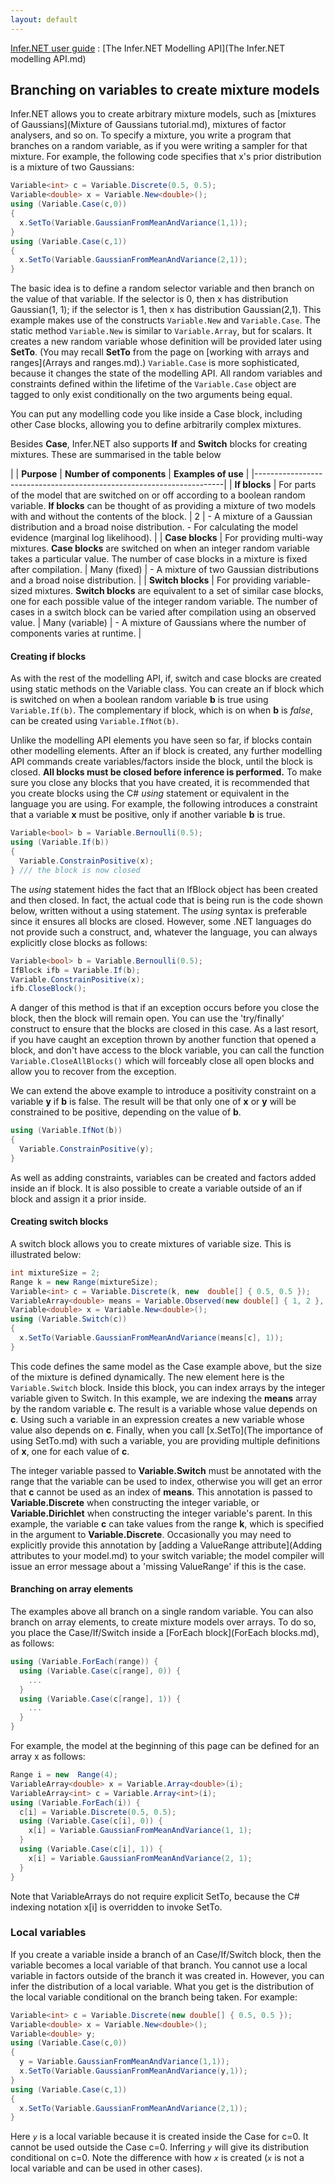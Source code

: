 ```yaml
---
layout: default 
--- 
```

[Infer.NET user guide](index.md) : [The Infer.NET Modelling API](The Infer.NET modelling API.md)

## Branching on variables to create mixture models

Infer.NET allows you to create arbitrary mixture models, such as [mixtures of Gaussians](Mixture of Gaussians tutorial.md), mixtures of factor analysers, and so on. To specify a mixture, you write a program that branches on a random variable, as if you were writing a sampler for that mixture. For example, the following code specifies that x's prior distribution is a mixture of two Gaussians:

```csharp
Variable<int> c = Variable.Discrete(0.5, 0.5);  
Variable<double> x = Variable.New<double>();  
using (Variable.Case(c,0))  
{  
  x.SetTo(Variable.GaussianFromMeanAndVariance(1,1));  
}  
using (Variable.Case(c,1))  
{  
  x.SetTo(Variable.GaussianFromMeanAndVariance(2,1));  
}
```

The basic idea is to define a random selector variable and then branch on the value of that variable. If the selector is 0, then x has distribution  Gaussian(1, 1); if the selector is 1, then x has distribution Gaussian(2,1). This example makes use of the constructs `Variable.New` and `Variable.Case`. The static method `Variable.New` is similar to `Variable.Array`, but for scalars. It creates a new random variable whose definition will be provided later using **SetTo**. (You may recall **SetTo** from the page on [working with arrays and ranges](Arrays and ranges.md).)  `Variable.Case` is more sophisticated, because it changes the state of the modelling API. All random variables and constraints defined within the lifetime of the `Variable.Case` object are tagged to only exist conditionally on the two arguments being equal.

You can put any modelling code you like inside a Case block, including other Case blocks, allowing you to define arbitrarily complex mixtures. 

Besides **Case**, Infer.NET also supports **If** and **Switch** blocks for creating mixtures. These are summarised in the table below

|       | **Purpose** | **Number of components** | **Examples of use** |
|----------------------------------------------------------------------|
| **If blocks** | For parts of the model that are switched on or off according to a boolean random variable. **If blocks** can be thought of as providing a mixture of two models with and without the contents of the block. | 2 | \- A mixture of a Gaussian distribution and a broad noise distribution. \- For calculating the model evidence (marginal log likelihood). |
| **Case blocks** | For providing multi-way mixtures. **Case blocks** are switched on when an integer random variable takes a particular value. The number of case blocks in a mixture is fixed after compilation. | Many (fixed) | \- A mixture of two Gaussian distributions and a broad noise distribution. |
| **Switch blocks** | For providing variable-sized mixtures. **Switch blocks** are equivalent to a set of similar case blocks, one for each possible value of the integer random variable. The number of cases in a switch block can be varied after compilation using an observed value. | Many (variable) | \- A mixture of Gaussians where the number of components varies at runtime. |

#### Creating if blocks

As with the rest of the modelling API, if, switch and case blocks are created using static methods on the Variable class. You can create an if block which is switched on when a boolean random variable **b** is true using `Variable.If(b)`. The complementary if block, which is on when **b** is _false_, can be created using `Variable.IfNot(b)`.

Unlike the modelling API elements you have seen so far, if blocks contain other modelling elements. After an if block is created, any further modelling API commands create variables/factors inside the block, until the block is closed. **All blocks must be closed before inference is performed.** To make sure you close any blocks that you have created, it is recommended that you create blocks using the C# _using_ statement or equivalent in the language you are using. For example, the following introduces a constraint that a variable **x** must be positive, only if another variable **b** is true.

```csharp
Variable<bool> b = Variable.Bernoulli(0.5);  
using (Variable.If(b))  
{
  Variable.ConstrainPositive(x);  
} /// the block is now closed
```

The _using_ statement hides the fact that an IfBlock object has been created and then closed. In fact, the actual code that is being run is the code shown below, written without a using statement. The _using_ syntax is preferable since it ensures all blocks are closed. However, some .NET languages do not provide such a construct, and, whatever the language, you can always explicitly close blocks as follows:

```csharp
Variable<bool> b = Variable.Bernoulli(0.5);  
IfBlock ifb = Variable.If(b);  
Variable.ConstrainPositive(x);  
ifb.CloseBlock();
```

A danger of this method is that if an exception occurs before you close the block, then the block will remain open. You can use the 'try/finally' construct to ensure that the blocks are closed in this case. As a last resort, if you have caught an exception thrown by another function that opened a block, and don't have access to the block variable, you can call the function `Variable.CloseAllBlocks()` which will forceably close all open blocks and allow you to recover from the exception.

We can extend the above example to introduce a positivity constraint on a variable **y** if **b** is false. The result will be that only one of **x** or **y** will be constrained to be positive, depending on the value of **b**.

```csharp
using (Variable.IfNot(b))  
{
  Variable.ConstrainPositive(y);  
}
```

As well as adding constraints, variables can be created and factors added inside an if block. It is also possible to create a variable outside of an if block and assign it a prior inside.

#### Creating switch blocks

A switch block allows you to create mixtures of variable size. This is illustrated below:

```csharp
int mixtureSize = 2;  
Range k = new Range(mixtureSize);  
Variable<int> c = Variable.Discrete(k, new  double[] { 0.5, 0.5 });  
VariableArray<double> means = Variable.Observed(new double[] { 1, 2 }, k);  
Variable<double> x = Variable.New<double>();  
using (Variable.Switch(c))  
{  
  x.SetTo(Variable.GaussianFromMeanAndVariance(means[c], 1));  
}
```

This code defines the same model as the Case example above, but the size of the mixture is defined dynamically. The new element here is the `Variable.Switch` block. Inside this block, you can index arrays by the integer variable given to Switch. In this example, we are indexing the **means** array by the random variable **c**. The result is a variable whose value depends on **c**. Using such a variable in an expression creates a new variable whose value also depends on **c**. Finally, when you call [x.SetTo](The importance of using SetTo.md) with such a variable, you are providing multiple definitions of **x**, one for each value of **c**. 

The integer variable passed to **Variable.Switch** must be annotated with the range that the variable can be used to index, otherwise you will get an error that **c** cannot be used as an index of **means**. This annotation is passed to **Variable.Discrete** when constructing the integer variable, or **Variable.Dirichlet** when constructing the integer variable's parent. In this example, the variable **c** can take values from the range **k**, which is specified in the argument to **Variable.Discrete**. Occasionally you may need to explicitly provide this annotation by [adding a ValueRange attribute](Adding attributes to your model.md) to your switch variable; the model compiler will issue an error message about a 'missing ValueRange' if this is the case.

#### Branching on array elements

The examples above all branch on a single random variable. You can also branch on array elements, to create mixture models over arrays. To do so, you place the Case/If/Switch inside a [ForEach block](ForEach blocks.md), as follows:

```csharp
using (Variable.ForEach(range)) {
  using (Variable.Case(c[range], 0)) {  
    ...
  }  
  using (Variable.Case(c[range], 1)) {  
    ...
  }  
}
```

For example, the model at the beginning of this page can be defined for an array x as follows:

```csharp
Range i = new  Range(4);
VariableArray<double> x = Variable.Array<double>(i);  
VariableArray<int> c = Variable.Array<int>(i);  
using (Variable.ForEach(i)) {
  c[i] = Variable.Discrete(0.5, 0.5);  
  using (Variable.Case(c[i], 0)) {
    x[i] = Variable.GaussianFromMeanAndVariance(1, 1);  
  }  
  using (Variable.Case(c[i], 1)) {
    x[i] = Variable.GaussianFromMeanAndVariance(2, 1);  
  }  
}
```

Note that VariableArrays do not require explicit SetTo, because the C# indexing notation x\[i\] is overridden to invoke SetTo.

### Local variables

If you create a variable inside a branch of an Case/If/Switch block, then the variable becomes a local variable of that branch. You cannot use a local variable in factors outside of the branch it was created in. However, you can infer the distribution of a local variable. What you get is the distribution of the local variable conditional on the branch being taken. For example:

```csharp
Variable<int> c = Variable.Discrete(new double[] { 0.5, 0.5 });  
Variable<double> x = Variable.New<double>();  
Variable<double> y;  
using (Variable.Case(c,0))  
{  
  y = Variable.GaussianFromMeanAndVariance(1,1));  
  x.SetTo(Variable.GaussianFromMeanAndVariance(y,1));  
}  
using (Variable.Case(c,1))  
{  
  x.SetTo(Variable.GaussianFromMeanAndVariance(2,1));  
}
```

Here _`y`_ is a local variable because it is created inside the Case for c=0. It cannot be used outside the Case c=0. Inferring _`y`_ will give its distribution conditional on c=0. Note the difference with how _`x`_ is created (_`x`_ is not a local variable and can be used in other cases).
